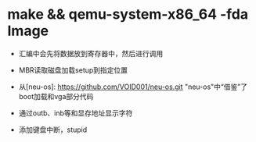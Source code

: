



# make && qemu-system-x86_64 -fda Image



- 汇编中会先将数据放到寄存器中，然后进行调用

- MBR读取磁盘加载setup到指定位置

- 从[neu-os]: https://github.com/VOID001/neu-os.git  "neu-os"中“借鉴”了boot加载和vga部分代码

- 通过outb、inb等和显存地址显示字符

- 添加键盘中断，stupid
